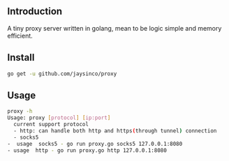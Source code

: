 ## Introduction
A tiny proxy server written in golang, mean to be logic simple and memory efficient.

## Install
```bash
go get -u github.com/jaysinco/proxy
```

## Usage
```bash
proxy -h
Usage: proxy [protocol] [ip:port]
  current support protocol
  - http: can handle both http and https(through tunnel) connection
  - socks5
-  usage  socks5 - go run proxy.go socks5 127.0.0.1:8080
- usage  http - go run proxy.go http 127.0.0.1:8080
```
